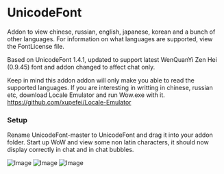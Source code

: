 # UnicodeFont
Addon to view chinese, russian, english, japanese, korean and a bunch of other languages. For information on what languages are supported, view the FontLicense file.

Based on UnicodeFont 1.4.1, updated to support latest WenQuanYi Zen Hei (0.9.45) font and addon changed to affect chat only.

Keep in mind this addon addon will only make you able to read the supported languages.
If you are interesting in writting in chinese, russian etc, download Locale Emulator and run Wow.exe with it.
https://github.com/xupefei/Locale-Emulator

### Setup
Rename UnicodeFont-master to UnicodeFont and drag it into your addon folder.
Start up WoW and view some non latin characters, it should now display correctly in chat and in chat bubbles.

![Image](https://i.imgur.com/rsfdAtI.png)
![Image](https://i.imgur.com/J3qUNv0.png)
![Image](https://i.imgur.com/CQJIZdF.png)
